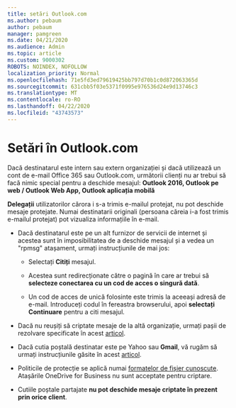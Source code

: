 ```yaml
---
title: setări Outlook.com
ms.author: pebaum
author: pebaum
manager: pamgreen
ms.date: 04/21/2020
ms.audience: Admin
ms.topic: article
ms.custom: 9000302
ROBOTS: NOINDEX, NOFOLLOW
localization_priority: Normal
ms.openlocfilehash: 71e5fd3ed79619425bb797d70b1c0d872063365d
ms.sourcegitcommit: 631cbb5f03e5371f0995e976536d24e9d13746c3
ms.translationtype: MT
ms.contentlocale: ro-RO
ms.lasthandoff: 04/22/2020
ms.locfileid: "43743573"
---
```

# <a name="settings-in-outlookcom"></a>Setări în Outlook.com

Dacă destinatarul este intern sau extern organizației și dacă utilizează un cont de e-mail Office 365 sau Outlook.com, următorii clienți nu ar trebui să facă nimic special pentru a deschide mesajul: **Outlook 2016, Outlook pe web / Outlook Web App, Outlook aplicația mobilă**

**Delegații** utilizatorilor cărora i s-a trimis e-mailul protejat, nu pot deschide mesaje protejate. Numai destinatarii originali (persoana căreia i-a fost trimis e-mailul protejat) pot vizualiza informațiile în e-mail.

- Dacă destinatarul este pe un alt&nbsp;furnizor de servicii de internet și acestea sunt în imposibilitatea de a deschide mesajul și a vedea un "rpmsg" atașament, urmați instrucțiunile de mai jos:
    
    - Selectați **Citiți** mesajul.
    
    - Acestea sunt redirecționate către o pagină în care ar trebui să **selecteze conectarea cu un cod de acces o singură dată**.
    
    - Un cod de acces de unică folosinte este trimis la aceeași adresă de e-mail. Introduceți codul în fereastra browserului, apoi **selectați Continuare** pentru a citi mesajul.

- Dacă nu reușiți să criptate mesaje de la altă organizație, urmați pașii de rezolvare specificate în acest [articol](https://support.office.com/article/known-issues-opening-irm-protected-emails-sent-from-users-in-other-office-365-organizations-0dec0593-a05d-4aa2-8445-9311ebab3164).

- Dacă cutia poștală destinatar este pe</span> Yahoo sau **Gmail**, vă rugăm să urmați instrucțiunile găsite în acest [articol](https://support.office.com/article/how-do-i-open-a-protected-message-1157a286-8ecc-4b1e-ac43-2a608fbf3098).

- Politicile de protecție se aplică numai [formatelor de fișier cunoscute](https://docs.microsoft.com/azure/information-protection/rms-client/client-admin-guide-file-types). Atașările OneDrive for Business nu sunt acceptate pentru criptare.

- Cutiile poștale partajate **nu pot deschide mesaje criptate în prezent prin orice client**. 
